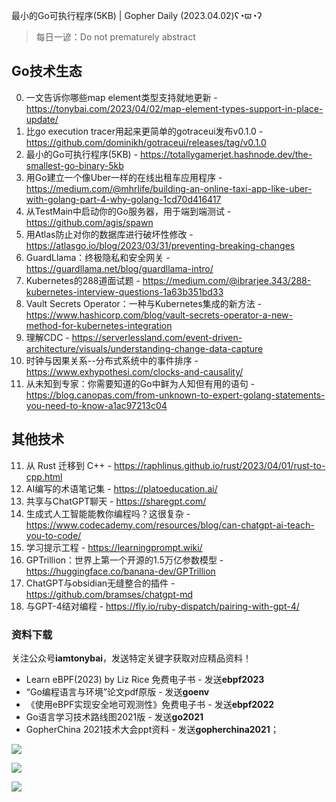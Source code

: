 最小的Go可执行程序(5KB) | Gopher Daily (2023.04.02)ʕ◔ϖ◔ʔ

>每日一谚：Do not prematurely abstract

## Go技术生态

0. 一文告诉你哪些map element类型支持就地更新 - https://tonybai.com/2023/04/02/map-element-types-support-in-place-update/
1. 比go execution tracer用起来更简单的gotraceui发布v0.1.0 - https://github.com/dominikh/gotraceui/releases/tag/v0.1.0
2. 最小的Go可执行程序(5KB) - https://totallygamerjet.hashnode.dev/the-smallest-go-binary-5kb
3. 用Go建立一个像Uber一样的在线出租车应用程序 - https://medium.com/@mhrlife/building-an-online-taxi-app-like-uber-with-golang-part-4-why-golang-1cd70d416417
4. 从TestMain中启动你的Go服务器，用于端到端测试 - https://github.com/agis/spawn
5. 用Atlas防止对你的数据库进行破坏性修改 - https://atlasgo.io/blog/2023/03/31/preventing-breaking-changes
6. GuardLlama：终极隐私和安全网关 - https://guardllama.net/blog/guardllama-intro/
7. Kubernetes的288道面试题 - https://medium.com/@ibrarjee.343/288-kubernetes-interview-questions-1a63b351bd33
8. Vault Secrets Operator：一种与Kubernetes集成的新方法 - https://www.hashicorp.com/blog/vault-secrets-operator-a-new-method-for-kubernetes-integration
9. 理解CDC - https://serverlessland.com/event-driven-architecture/visuals/understanding-change-data-capture
10. 时钟与因果关系--分布式系统中的事件排序 - https://www.exhypothesi.com/clocks-and-causality/ 
11. 从未知到专家：你需要知道的Go中鲜为人知但有用的语句 - https://blog.canopas.com/from-unknown-to-expert-golang-statements-you-need-to-know-a1ac97213c04


## 其他技术

11. 从 Rust 迁移到 C++ - https://raphlinus.github.io/rust/2023/04/01/rust-to-cpp.html
12. AI编写的术语笔记集 - https://platoeducation.ai/
13. 共享与ChatGPT聊天 - https://sharegpt.com/
14. 生成式人工智能能教你编程吗？这很复杂 - https://www.codecademy.com/resources/blog/can-chatgpt-ai-teach-you-to-code/
15. 学习提示工程 - https://learningprompt.wiki/
16. GPTrillion：世界上第一个开源的1.5万亿参数模型 - https://huggingface.co/banana-dev/GPTrillion
17. ChatGPT与obsidian无缝整合的插件 - https://github.com/bramses/chatgpt-md
18. 与GPT-4结对编程 - https://fly.io/ruby-dispatch/pairing-with-gpt-4/


### 资料下载

关注公众号**iamtonybai**，发送特定关键字获取对应精品资料！

* Learn eBPF(2023) by Liz Rice 免费电子书 - 发送**ebpf2023**
* “Go编程语言与环境”论文pdf原版 - 发送**goenv**
* 《使用eBPF实现安全地可观测性》免费电子书 - 发送**ebpf2022**
* Go语言学习技术路线图2021版 - 发送**go2021**
* GopherChina 2021技术大会ppt资料 - 发送**gopherchina2021**；

![](https://mmbiz.qpic.cn/mmbiz_png/cH6WzfQ94mb54jsFJZ3Knmz8obUsf3PBShthmdSw5E01TcYmUReGkj0BWpxHak1HlnlzHvLmKax53YSGr7aNlA/0?wx_fmt=png)

![](https://mmbiz.qpic.cn/mmbiz_png/cH6WzfQ94mZsOgPXTXZgWiaE03ib9r9WFJXC6xJCA5Y6VSesOZqlGxYfODibvR7UPGxiaM7SZZNQZkRtggPXEfBdwQ/0?wx_fmt=png)

![](https://mmbiz.qpic.cn/mmbiz_png/cH6WzfQ94mb54jsFJZ3Knmz8obUsf3PBrSoqeMvoWCticN2cpU64fJ0FYQdXJhP7ia7WRh8628uOAsQYeE2NibRRw/0?wx_fmt=png)

